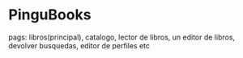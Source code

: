 # PinguBooks

pags: libros(principal), catalogo, lector de libros, un editor de libros, devolver busquedas, editor de perfiles etc